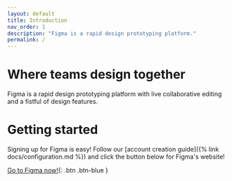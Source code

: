 ```yaml
---
layout: default
title: Introduction
nav_order: 1
description: "Figma is a rapid design prototyping platform."
permalink: /
---
```


# [](#header-1) Where teams design together

Figma is a rapid design prototyping platform with live collaborative editing and a fistful of design features.

# [](#header-2) Getting started

Signing up for Figma is easy! Follow our [account creation guide]({% link docs/configuration.md %}) and click the button below for Figma's website!

[Go to Figma now!](https://www.figma.com/){: .btn .btn-blue }
